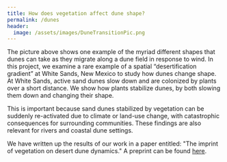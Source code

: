 ```yaml
---
title: How does vegetation affect dune shape?
permalink: /dunes
header:
  image: /assets/images/DuneTransitionPic.png
---
```


The picture above shows one example of the myriad different shapes that dunes can take as they migrate along a dune field in response to wind. In this project, we examine a rare example of a spatial “desertification gradient” at White Sands, New Mexico to study how dunes change shape. At White Sands, active sand dunes slow down and are colonized by plants over a short distance. We show how plants stabilize dunes, by both slowing them down and changing their shape. 

This is important because sand dunes stabilized by vegetation can be suddenly re-activated due to climate or land-use change, with catastrophic consequences for surrounding communities. These findings are also relevant for rivers and coastal dune settings.

We have written up the results of our work in a paper entitled: "The imprint of vegetation on desert dune dynamics." A preprint can be found [here](https://www.dropbox.com/s/00g09ga749vyl7i/White_Sands.pdf?dl=0).
